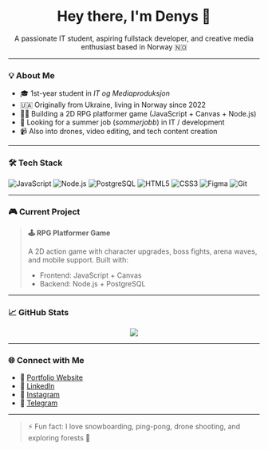 <h1 align="center">Hey there, I'm Denys 👋</h1>

<p align="center">
  A passionate IT student, aspiring fullstack developer, and creative media enthusiast based in Norway 🇳🇴
</p>

---

### 💡 About Me
- 🎓 1st-year student in *IT og Mediaproduksjon*
- 🇺🇦 Originally from Ukraine, living in Norway since 2022
- 👨‍💻 Building a 2D RPG platformer game (JavaScript + Canvas + Node.js)
- 🚀 Looking for a summer job (*sommerjobb*) in IT / development
- 📹 Also into drones, video editing, and tech content creation

---

### 🛠️ Tech Stack

![JavaScript](https://img.shields.io/badge/-JavaScript-black?style=flat-square&logo=javascript)
![Node.js](https://img.shields.io/badge/-Node.js-black?style=flat-square&logo=node.js)
![PostgreSQL](https://img.shields.io/badge/-PostgreSQL-black?style=flat-square&logo=postgresql)
![HTML5](https://img.shields.io/badge/-HTML5-black?style=flat-square&logo=html5)
![CSS3](https://img.shields.io/badge/-CSS3-black?style=flat-square&logo=css3)
![Figma](https://img.shields.io/badge/-Figma-black?style=flat-square&logo=figma)
![Git](https://img.shields.io/badge/-Git-black?style=flat-square&logo=git)

---

### 🎮 Current Project

> **🕹️ RPG Platformer Game**
>  
> A 2D action game with character upgrades, boss fights, arena waves, and mobile support. Built with:
> - Frontend: JavaScript + Canvas
> - Backend: Node.js + PostgreSQL

---

### 📈 GitHub Stats

<p align="center">
  <img src="https://github-readme-stats.vercel.app/api?username=KovalDenys1&show_icons=true&theme=tokyonight" />
</p>

---

### 🌐 Connect with Me

- 🔗 [Portfolio Website](https://kovaldenys1.github.io/Portfolio/)
- 💼 [LinkedIn](https://www.linkedin.com/in/denys-koval-8b219223a/)
- 📸 [Instagram](https://www.instagram.com/kovaldenys1/)
- 💬 [Telegram](https://t.me/kovaldenys1)

---

> ⚡ Fun fact: I love snowboarding, ping-pong, drone shooting, and exploring forests 🌲
